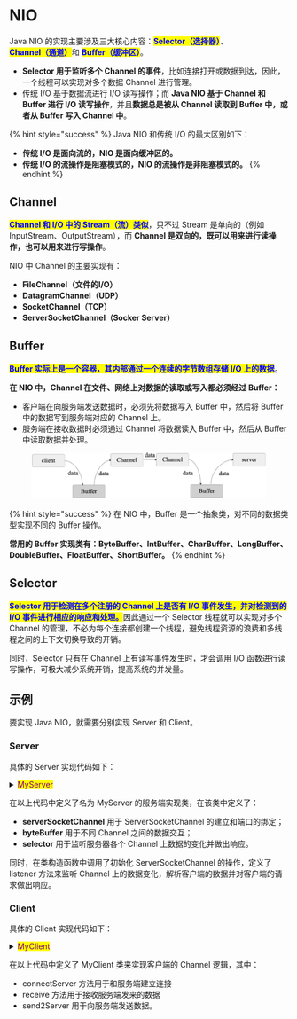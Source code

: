 # NIO

Java NIO 的实现主要涉及三大核心内容：<mark style="color:blue;">**Selector（选择器）**</mark>、<mark style="color:blue;">**Channel（通道）**</mark>和 <mark style="color:blue;">**Buffer（缓冲区）**</mark>。

* **Selector 用于监听多个 Channel 的事件**，比如连接打开或数据到达，因此，一个线程可以实现对多个数据 Channel 进行管理。
* 传统 I/O 基于数据流进行 I/O 读写操作；而 **Java NIO 基于 Channel 和 Buffer 进行 I/O 读写操作**，并且**数据总是被从 Channel 读取到 Buffer 中，或者从 Buffer 写入 Channel 中**。

{% hint style="success" %}
Java NIO 和传统 I/O 的最大区别如下：

* **传统 I/O 是面向流的，NIO 是面向缓冲区的。**
* **传统 I/O 的流操作是阻塞模式的，NIO 的流操作是非阻塞模式的。**
{% endhint %}

## Channel

<mark style="color:blue;">**Channel 和 I/O 中的 Stream（流）类似**</mark>，只不过 Stream 是单向的（例如 InputStream、OutputStream），而 **Channel 是双向的，既可以用来进行读操作，也可以用来进行写操作**。

NIO 中 Channel 的主要实现有：

* **FileChannel（文件的I/O）**
* **DatagramChannel（UDP）**
* **SocketChannel（TCP）**
* **ServerSocketChannel（Socker Server）**

## Buffer

<mark style="color:blue;">**Buffer 实际上是一个容器，其内部通过一个连续的字节数组存储 I/O 上的数据**</mark>。

**在 NIO 中，Channel 在文件、网络上对数据的读取或写入都必须经过 Buffer：**

* 客户端在向服务端发送数据时，必须先将数据写入 Buffer 中，然后将 Buffer 中的数据写到服务端对应的 Channel 上。
* 服务端在接收数据时必须通过 Channel 将数据读入 Buffer 中，然后从 Buffer 中读取数据并处理。

<figure><img src="../../.gitbook/assets/epub_27741217_21.jpg" alt="" width="563"><figcaption></figcaption></figure>

{% hint style="success" %}
在 NIO 中，Buffer 是一个抽象类，对不同的数据类型实现不同的 Buffer 操作。

**常用的 Buffer 实现类有：ByteBuffer、IntBuffer、CharBuffer、LongBuffer、DoubleBuffer、FloatBuffer、ShortBuffer。**
{% endhint %}

## Selector

<mark style="color:blue;">**Selector 用于检测在多个注册的 Channel 上是否有 I/O 事件发生，并对检测到的 I/O 事件进行相应的响应和处理。**</mark>因此通过一个 Selector 线程就可以实现对多个 Channel 的管理，不必为每个连接都创建一个线程，避免线程资源的浪费和多线程之间的上下文切换导致的开销。

同时，Selector 只有在 Channel 上有读写事件发生时，才会调用 I/O 函数进行读写操作，可极大减少系统开销，提高系统的并发量。

## 示例

要实现 Java NIO，就需要分别实现 Server 和 Client。

### Server

具体的 Server 实现代码如下：

<details>

<summary><mark style="color:purple;">MyServer</mark></summary>

```java
public  class  MyServer  {
    private  int  size  =  1024;
    private  ServerSocketChannel  serverSocketChannel;
    private  ByteBuffer  byteBuffer;
    private  Selector  selector;
    private  int  remoteClientNum  =  0;
    public  MyServer(int  port)  {
      try  {
          //在构造函数中初始化Channel监听
          initChannel(port);
      }  catch  (IOException  e)  {
          e.printStackTrace();
          System.exit(-1);
      }
    }
    //Channel的初始化
    public  void  initChannel(int  port)  throws  IOException  {
      //打开Channel
      serverSocketChannel  =  ServerSocketChannel.open();
      //设置为非阻塞模式
      serverSocketChannel.configureBlocking(false);
      //绑定端口
      serverSocketChannel.bind(new  InetSocketAddress(port));
      System.out.println("listener  on  port:  "  +  port);
      //选择器的创建
      selector  =  Selector.open();
      //向选择器注册通道
      serverSocketChannel.register(selector,  SelectionKey.OP_ACCEPT);
      //分配缓冲区的大小
      byteBuffer  =  ByteBuffer.allocate(size);
    }
    //监听器，用于监听Channel上的数据变化
    private  void  listener()  throws  Exception  {
      while  (true)  {
          //返回的int值表示有多少个Channel处于就绪状态
          int  n  =  selector.select();
          if  (n  ==  0)  {
              continue;
          }
          //每个selector对应多个SelectionKey，每个SelectionKey对应一个Channel
          Iterator<SelectionKey>  iterator  =
                                    selector.selectedKeys().iterator();
          while  (iterator.hasNext())  {
              SelectionKey  key  =  iterator.next();
              //如果SelectionKey处于连接就绪状态，则开始接收客户端的连接
              if  (key.isAcceptable())  {
                //获取Channel
            ServerSocketChannel  server =  (ServerSocketChannel) key.channel();
                //Channel接收连接
                SocketChannel  channel  =  server.accept();
                //Channel注册
                registerChannel(selector,  channel,  SelectionKey.OP_READ);
                //远程客户端的连接数
                remoteClientNum++;
                System.out.println("online  client  num="+remoteClientNum);
                write(channel, "hello  client".getBytes());
              }
              //如果通道已经处于读就绪状态
              if  (key.isReadable())  {
                read(key);
              }
              iterator.remove();
          }
      }
    }
    private  void  read(SelectionKey  key)  throws  IOException  {
      SocketChannel  socketChannel  =  (SocketChannel)  key.channel();
      int  count;
      byteBuffer.clear();
      //从通道中读数据到缓冲区
      while  ((count  =  socketChannel.read(byteBuffer))  >  0)  {
          //byteBuffer写模式变为读模式
          byteBuffer.flip();
          while  (byteBuffer.hasRemaining())  {
              System.out.print((char)byteBuffer.get());
          }
          byteBuffer.clear();
      }
      if  (count  <  0)  {
          socketChannel.close();
      }
    }
    private  void  write(SocketChannel  channel, byte[]  writeData)  throws IOException  {
      byteBuffer.clear();
      byteBuffer.put(writeData);
      //byteBuffer从写模式变成读模式
      byteBuffer.flip();
      //将缓冲区的数据写入通道中
      channel.write(byteBuffer);
    }
    private  void  registerChannel(Selector  selector,  SocketChannel  channel, int  opRead)  throws  IOException  {
      if  (channel  ==  null)  {
          return;
      }
      channel.configureBlocking(false);
      channel.register(selector,  opRead);
    }
    public  static  void  main(String[]  args)  {
      try  {
          MyServer  myServer  =  new  MyServer(9999);
          myServer.listener();
      }  catch  (Exception  e)  {
          e.printStackTrace();
      }
    }


}

```

</details>

在以上代码中定义了名为 MyServer 的服务端实现类，在该类中定义了：

* **serverSocketChannel** 用于 ServerSocketChannel 的建立和端口的绑定；
* **byteBuffer** 用于不同 Channel 之间的数据交互；
* **selector** 用于监听服务器各个 Channel 上数据的变化并做出响应。

同时，在类构造函数中调用了初始化 ServerSocketChannel 的操作，定义了 listener 方法来监听 Channel 上的数据变化，解析客户端的数据并对客户端的请求做出响应。

### Client

具体的 Client 实现代码如下：

<details>

<summary><mark style="color:purple;">MyClient</mark></summary>

```java
public class MyClient {
    private int size = 1024;
    private ByteBuffer byteBuffer;
    private SocketChannel socketChannel;

    public void connectServer() throws IOException {
        socketChannel = SocketChannel.open();
        socketChannel.connect(new InetSocketAddress("127.0.0.1", 9999));
        socketChannel.configureBlocking(false);
        byteBuffer = ByteBuffer.allocate(size);
        receive();
    }

    private void receive() throws IOException {
        while (true) {
            byteBuffer.clear();
            int count;
            //如果没有数据可读，则read方法一直阻塞，直到读取到新的数据
            while ((count = socketChannel.read(byteBuffer)) > 0) {
                byteBuffer.flip();
                while (byteBuffer.hasRemaining()) {
                    System.out.print((char) byteBuffer.get());
                }
                send2Server("say  hi".getBytes());
                byteBuffer.clear();
            }
        }
    }

    private void send2Server(byte[] bytes) throws IOException {
        byteBuffer.clear();
        byteBuffer.put(bytes);
        byteBuffer.flip();
        socketChannel.write(byteBuffer);
    }

    public static void main(String[] args) throws IOException {
        new MyClient().connectServer();
    }
}
```

</details>

在以上代码中定义了 MyClient 类来实现客户端的 Channel 逻辑，其中：

* connectServer 方法用于和服务端建立连接
* receive 方法用于接收服务端发来的数据
* send2Server 用于向服务端发送数据。
